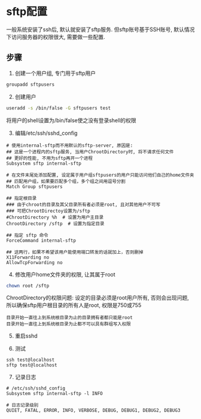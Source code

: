 # sftp配置

一般系统安装了ssh后, 默认就安装了sftp服务. 
但sftp账号基于SSH账号, 默认情况下访问服务器的权限很大, 需要做一些配置.

## 步骤

1. 创建一个用户组, 专门用于sftp用户
```sh
groupadd sftpusers
```

2. 创建用户
```sh
useradd -s /bin/false -G sftpusers test
```
将用户的shell设置为/bin/false使之没有登录shell的权限

3. 编辑/etc/ssh/sshd_config
```
# 使用internal-sftp而不用默认的sftp-server, 原因是:
## 这是一个进程内的sftp服务, 当用户ChrootDirectory时, 将不请求任何文件
## 更好的性能, 不用为sftp再开一个进程
Subsystem sftp internal-sftp

# 在文件末尾处添加配置, 设定属于用户组sftpusers的用户只能访问他们自己的home文件夹
## 匹配用户组，如果要匹配多个组，多个组之间用逗号分割
Match Group sftpusers

## 指定根目录
### 由于chroot的目录及其父目录所有者必须是root, 且对其他用户不可写
### 可把ChrootDirectoy设置为/sftp
#ChrootDirectory %h  # 设置为用户主目录
ChrootDirectory /sftp  # 设置为指定目录

## 指定 sftp 命令
ForceCommand internal-sftp

## 这两行，如果不希望该用户能使用端口转发的话就加上，否则删掉
X11Forwarding no
AllowTcpForwarding no
```

4. 修改用户home文件夹的权限, 让其属于root
```sh
chown root /sftp
```
ChrootDirectory的权限问题: 设定的目录必须是root用户所有, 否则会出现问题, 所以确保sftp用户根目录的所有人是root, 权限是750或755
```
目录开始一直往上到系统根目录为止的目录拥有者都只能是root
目录开始一直往上到系统根目录为止都不可以具有群组写入权限
```

5. 重启sshd

6. 测试
```
ssh test@localhost
sftp test@localhost
```

7. 记录日志

```
# /etc/ssh/sshd_config
Subsystem sftp internal-sftp -l INFO

# 日志记录级别
QUIET, FATAL, ERROR, INFO, VERBOSE, DEBUG, DEBUG1, DEBUG2, DEBUG3
```
